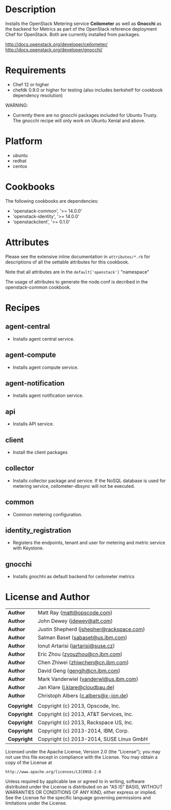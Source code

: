 Description
===========

Installs the OpenStack Metering service **Ceilometer** as well as **Gnocchi** as
the backend for Metrics as part of the OpenStack reference deployment Chef for
OpenStack. Both are currently installed from packages.

http://docs.openstack.org/developer/ceilometer/
http://docs.openstack.org/developer/gnocchi/

Requirements
============

- Chef 12 or higher
- chefdk 0.9.0 or higher for testing (also includes berkshelf for cookbook
  dependency resolution)

WARNING:
- Currently there are no gnocchi packages included for Ubuntu Trusty. The
  gnocchi recipe will only work on Ubuntu Xenial and above.

Platform
========

- ubuntu
- redhat
- centos

Cookbooks
=========

The following cookbooks are dependencies:

- 'openstack-common', '>= 14.0.0'
- 'openstack-identity', '>= 14.0.0'
- 'openstackclient', '>= 0.1.0'

Attributes
==========

Please see the extensive inline documentation in `attributes/*.rb` for
descriptions of all the settable attributes for this cookbook.

Note that all attributes are in the `default['openstack']` "namespace"

The usage of attributes to generate the node.conf is decribed in the
openstack-common cookbook.

Recipes
=======

## agent-central
- Installs agent central service.

## agent-compute
- Installs agent compute service.

## agent-notification
- Installs agent notification service.

## api
- Installs API service.

## client
- Install the client packages

## collector
- Installs collector package and service. If the NoSQL database is used for metering service, ceilometer-dbsync will not be executed.

## common
- Common metering configuration.

## identity_registration
- Registers the endpoints, tenant and user for metering and metric service with Keystone.

## gnocchi
- Installs gnochhi as default backend for ceilometer metrics

License and Author
==================

|                      |                                                    |
|:---------------------|:---------------------------------------------------|
| **Author**           |  Matt Ray (<matt@opscode.com>)                     |
| **Author**           |  John Dewey (<jdewey@att.com>)                     |
| **Author**           |  Justin Shepherd (<jshepher@rackspace.com>)        |
| **Author**           |  Salman Baset (<sabaset@us.ibm.com>)               |
| **Author**           |  Ionut Artarisi (<iartarisi@suse.cz>)              |
| **Author**           |  Eric Zhou (<zyouzhou@cn.ibm.com>)                 |
| **Author**           |  Chen Zhiwei (<zhiwchen@cn.ibm.com>)               |
| **Author**           |  David Geng (<gengjh@cn.ibm.com>)                  |
| **Author**           |  Mark Vanderwiel (<vanderwl@us.ibm.com>)           |
| **Author**           |  Jan Klare (<j.klare@cloudbau.de>)                 |
| **Author**           |  Christoph Albers (<c.albers@x-ion.de>)            |
|                      |                                                    |
| **Copyright**        |  Copyright (c) 2013, Opscode, Inc.                 |
| **Copyright**        |  Copyright (c) 2013, AT&T Services, Inc.           |
| **Copyright**        |  Copyright (c) 2013, Rackspace US, Inc.            |
| **Copyright**        |  Copyright (c) 2013-2014, IBM, Corp.               |
| **Copyright**        |  Copyright (c) 2013-2014, SUSE Linux GmbH          |


Licensed under the Apache License, Version 2.0 (the "License");
you may not use this file except in compliance with the License.
You may obtain a copy of the License at

    http://www.apache.org/licenses/LICENSE-2.0

Unless required by applicable law or agreed to in writing, software
distributed under the License is distributed on an "AS IS" BASIS,
WITHOUT WARRANTIES OR CONDITIONS OF ANY KIND, either express or implied.
See the License for the specific language governing permissions and
limitations under the License.
